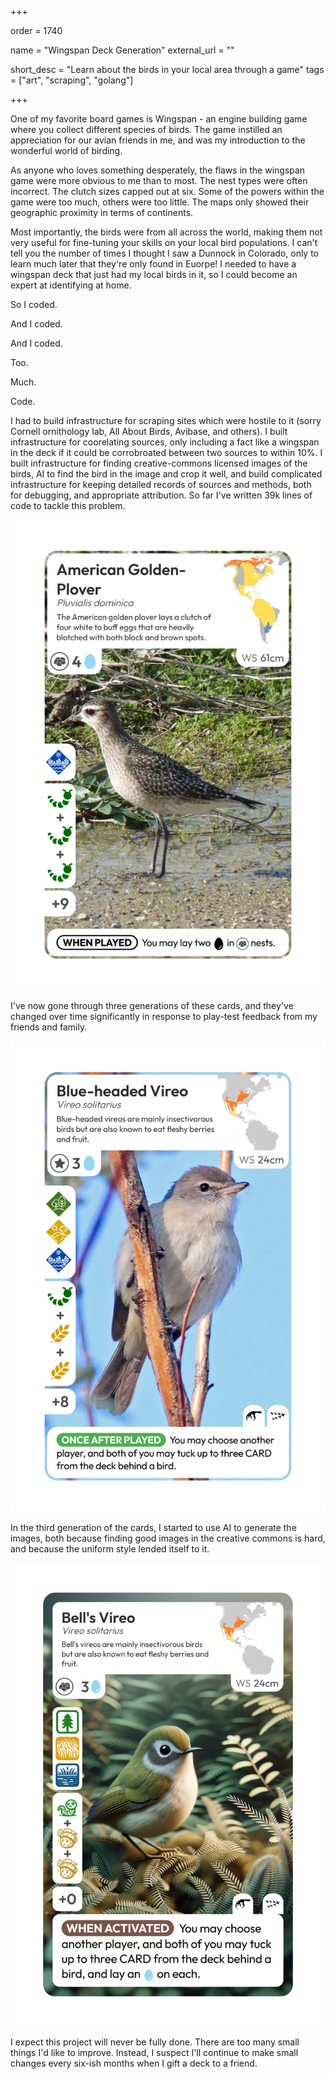+++

order = 1740

name = "Wingspan Deck Generation"
external_url = ""

short_desc = "Learn about the birds in your local area through a game"
tags = ["art", "scraping", "golang"]

+++

One of my favorite board games is Wingspan - an engine building game
where you collect different species of birds. The game instilled an appreciation
for our avian friends in me, and was my introduction to the wonderful world of birding.

As anyone who loves something desperately, the flaws in the wingspan game were more
obvious to me than to most. The nest types were often incorrect. The clutch sizes capped
out at six. Some of the powers within the game were too much, others were too little. The
maps only showed their geographic proximity in terms of continents.

Most importantly, the birds were from all across the world, making them not very useful
for fine-tuning your skills on your local bird populations. I can't tell you the number
of times I thought I saw a Dunnock in Colorado, only to learn much later that they're only
found in Euorpe! I needed to have a wingspan deck that just had my local birds in it, so I
could become an expert at identifying at home.

So I coded.

And I coded.

And I coded.

Too.

Much.

Code.

I had to build infrastructure
for scraping sites which were hostile to it (sorry Cornell ornithology lab, All About Birds, Avibase,
and others). I built infrastructure for coorelating sources, only including a fact like a wingspan
in the deck if it could be corrobroated between two sources to within 10%. I built infrastructure
for finding creative-commons licensed images of the birds, AI to find the bird in the image and crop it
well, and build complicated infrastructure for
keeping detailed records of sources and methods, both for debugging, and appropriate attribution.
So far I've written 39k lines of code to tackle this problem.

![A card of an American Golden Plover, generated by the first generation of my code.](/img/wingspan_1.png)

I've now gone through three generations of these cards, and they've changed over time significantly
in response to play-test feedback from my friends and family.

![A card of a Blue-headed Vireo, generated by my code.](/img/wingspan_2.png)

In the third generation of the cards, I started to use AI to generate the images, both because finding good images in the creative commons is hard, and because the uniform style lended itself to it.

![A card of a Blue-headed Vireo, generated by my code + generative AI.](/img/wingspan_3.png)

I expect this project will never be fully done. There are too many small things I'd like to improve.
Instead, I suspect I'll continue to make small changes every six-ish months when I gift a deck to a
friend.